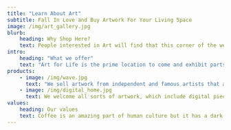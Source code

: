 ```yaml
---
title: "Learn About Art"
subtitle: Fall In Love and Buy Artwork For Your Living Space
image: /img/art_gallery.jpg
blurb:
    heading: Why Shop Here?
    text: People interested in Art will find that this corner of the web is home to a specific art style. This website will resonate with certain people and will continue to connect art to people's souls. Stay up to date with our website, learn about new artwork or artists, and continue to vibe.
intro:
    heading: "What we offer"
    text: "Art for Life is the prime location to come and exhibit parts of your soul that will extinguish anxiety. Continually browse through our gallery to be inspired to feel alive, feel adventurous, and appreciate the world."
products:
    - image: /img/wave.jpg
      text: "We sell artwork from independent and famous artists that are all professionally critiqued. Every piece of artwork will be created by passionate artists and will not convey an experience of mediocrity."
    - image: /img/digital_home.jpg
      text: We welcome all sorts of artwork, which include digital pieces that convey positive emotions.
values:
    heading: Our values
    text: Coffee is an amazing part of human culture but it has a dark side too – one of colonialism and mindless abuse of natural resources and human lives. We want to turn this around and return the coffee trade to the drink’s exhilarating, empowering and unifying nature.
---
```


